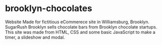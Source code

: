 # brooklyn-chocolates

Website Made for fictitious eCommerece site in Williamsburg, Brooklyn. SugarRush Brooklyn sells chocolate bars from Brooklyn chocolate startups. This site was made from HTML, CSS and some basic JavaScript to make a timer, a slideshow and modal.
